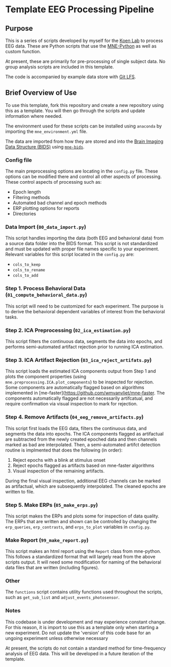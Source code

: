 # Template EEG Processing Pipeline

## Purpose

This is a series of scripts developed by myself for the [Koen Lab](https://github.com/koenlab) to process EEG data. These are Python scripts that use the [MNE-Python](https://mne.tools/stable/index.html) as well as custom function.

At present, these are primarily for pre-processing of single subject data. No group analysis scripts are included in this template. 

The code is accompanied by example data store with [Git LFS](https://git-lfs.github.com/). 

## Brief Overview of Use

To use this template, fork this repository and create a new repository using this as a template. You will then go through the scripts and update information where needed. 

The environment used for these scripts can be installed using `anaconda` by importing the `mne_environment.yml` file. 

The data are imported from how they are stored and into the [Brain Imaging Data Structure (BIDS)](https://bids-specification.readthedocs.io/en/stable/05-derivatives/01-introduction.html) using [`mne-bids`](https://mne.tools/mne-bids/stable/index.html).

### Config file

The main preprocessing options are locating in the `config.py` file. These options can be modified there and control all other aspects of processing. These control aspects of processing such as:

* Epoch length
* Filtering methods
* Automated bad channel and epoch methods
* ERP plotting options for reports
* Directories

### Data Import (`00_data_import.py`)

This script handles importing the data (both EEG and behavioral data) from a source data folder into the BIDS format. This script is not standardized and must be updated with proper file names specific to your experiment. Relevant variables for this script located in the `config.py` are:

* `cols_to_keep`
* `cols_to_rename`
* `cols_to_add`

### Step 1. Process Behavioral Data (`01_compute_behavioral_data.py`)

This script will need to be customized for each experiment. The purpose is to derive the behavioral dependent variables of interest from the behavioral tasks.

### Step 2. ICA Preprocessing (`02_ica_estimation.py`)

This script filters the continuous data, segments the data into epochs, and performs semi-automated artifact rejection prior to running ICA estimation. 

### Step 3. ICA Artifact Rejection (`03_ica_reject_artifats.py`)

This script loads the estimated ICA components output from Step 1 and plots the component properties (using `mne.preprocessing.ICA.plot_components`) to be inspected for rejection. Some components are automatically flagged based on algorithms implemented in [me-faster](https://github.com/wmvanvliet/mne-faster. The components automatically flagged are not necessarily artifcatual, and require confirmation via visual inspection to mark for rejection. 

### Step 4. Remove Artifacts (`04_eeg_remove_artifacts.py`)

This script first loads the EEG data, filters the continuous data, and segments the data into epochs. The ICA components flagged as artifactual are subtracted from the newly created epoched data and then channels marked as bad are interpolated. Then, a semi-automated artifct detection routine is implmented that does the following (in order):

1. Reject epochs with a blink at stimulus onset
2. Reject epochs flagged as artifacts based on mne-faster algorithms
3. Visual inspection of the remaining artifacts. 

During the final visual inspection, additional EEG channels can be marked as artifactual, which are subsequently interpolated. The cleaned epochs are written to file. 

### Step 5. Make ERPs (`05_make_erps.py`)

This script makes the ERPs and plots some for inspection of data quality. The ERPs that are written and shown can be controlled by changing the `erp_queries`, `erp_contrasts`, and `erps_to_plot` variables in `config.py`.

### Make Report (`99_make_report.py`)

This script makes an html report using the `Report` class from mne-python. This follows a standardized format that will largely read from the above scripts output. It will need some modification for naming of the behavioral data files that are written (including figures). 

### Other

The `functions` script contains utility functions used throughout the scripts, such as `get_sub_list` and `adjust_events_photosensor`. 

### Notes

This codebase is under development and may experience constant change. For this reason, it is import to use this as a template only when starting a new experiment. Do not update the 'version' of this code base for an ungoing experiment unless otherwise necessary

At present, the scripts do not contain a standard method for time-frequency analysis of EEG data. This will be developed in a future iteration of the template. 
